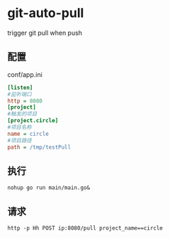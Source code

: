 # git-auto-pull
trigger git pull when push

## 配置
conf/app.ini
```ini
[listen]
#监听端口
http = 8080
[project]
#触发的项目
[project.circle]
#项目名称
name = circle
#项目路径
path = /tmp/testPull
```
## 执行
`nohup go run main/main.go&`
## 请求
`http -p Hh POST ip:8080/pull project_name==circle`